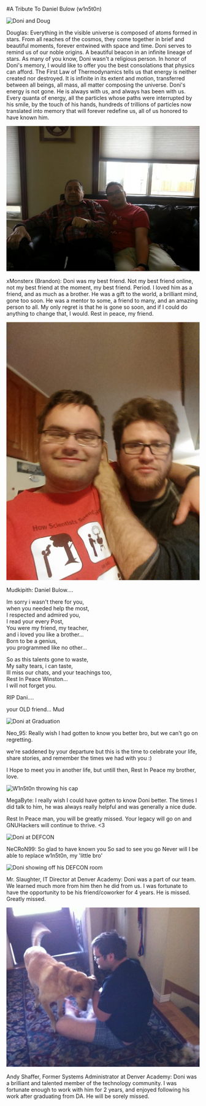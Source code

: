 #A Tribute To Daniel Bulow (w1n5t0n)

![Doni and Doug](/img/w1n5t0n_and_doug.jpg)

Douglas: Everything in the visible universe is composed of atoms formed in stars. From all reaches of the cosmos, they come together in brief and beautiful moments, forever entwined with space and time. Doni serves to remind us of our noble origins. A beautiful beacon in an infinite lineage of stars.
As many of you know, Doni wasn't a religious person. In honor of Doni's memory, I would like to offer you the best consolations that physics can afford. The First Law of Thermodynamics tells us that energy is neither created nor destroyed. It is infinite in its extent and motion, transferred between all beings, all mass, all matter composing the universe. Doni's energy is not gone. He is always with us, and always has been with us. Every quanta of energy, all the particles whose paths were interrupted by his smile, by the touch of his hands, hundreds of trillions of particles now translated into memory that will forever redefine us, all of us honored to have known him.

![Doni and his Grandfather](/img/grandpa_and_doni.jpg)

xMonsterx (Brandon): Doni was my best friend. Not my best friend online, not my best friend at the moment, my best friend. Period. I loved him as a friend, and as much as a brother. He was a gift to the world, a brilliant mind, gone too soon. He was a mentor to some, a friend to many, and an amazing person to all. My only regret is that he is gone so soon, and if I could do anything to change that, I would. Rest in peace, my friend.

![Doni and Tyler](/img/tyler_and_doni.jpg)

Mudkipith: Daniel Bulow....

Im sorry i wasn't there for you,  
when you needed help the most,  
I respected and admired you,  
I read your every Post,  
You were my friend, my teacher,  
and i loved you like a brother...  
Born to be a genius,  
you programmed like no other...  

So as this talents gone to waste,  
My salty tears, i can taste,  
Ill miss our chats, and your teachings too,   
Rest In Peace Winston...  
I will not forget you.  

RIP Dani....

your OLD friend...
Mud

![Doni at Graduation](/img/w1n5t0n_grad_1.jpg)

Neo_95: Really wish I had gotten to know you better bro, but we can't go on regretting.

we're saddened by your departure but this is the time to celebrate your life, share
stories, and remember the times we had with you :)

I Hope to meet you in another life, but untill then, Rest In Peace my brother, love.

![W1n5t0n throwing his cap](/img/w1n5t0n_grad_2.jpg)

MegaByte: I really wish I could have gotten to know Doni better. The times I did talk to him, he was always really helpful and was generally a nice dude.

Rest In Peace man, you will be greatly missed. Your legacy will go on and GNUHackers will continue to thrive. <3

![Doni at DEFCON](/img/doni_at_defcon_1.jpg)

NeCRoN99: So glad to have known you
So sad to see you go
Never will I be able to replace
w1n5t0n, my 'little bro'

![Doni showing off his DEFCON room](/img/doni_at_defcon_room.jpg)

Mr. Slaughter, IT Director at Denver Academy: Doni was a part of our team. We learned much more from him then he did from us. I was fortunate to have the opportunity to be his friend/coworker for 4 years. He is missed. Greatly missed.

![Daniel and Rusty](/img/w1n5t0n_and_Rusty_3.jpg)

Andy Shaffer, Former Systems Administrator at Denver Academy: Doni was a brilliant and talented member of the technology community. I was fortunate enough to work with him for 2 years, and enjoyed following his work after graduating from DA. He will be sorely missed.
